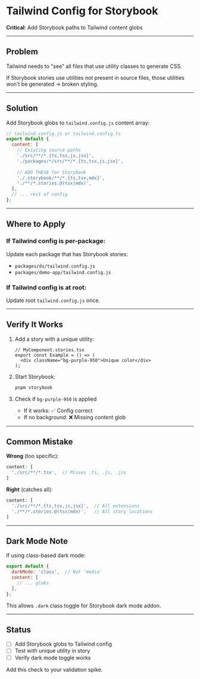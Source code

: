 # Tailwind Config for Storybook

**Critical**: Add Storybook paths to Tailwind content globs

---

## Problem

Tailwind needs to "see" all files that use utility classes to generate CSS.

If Storybook stories use utilities not present in source files, those utilities won't be generated → broken styling.

---

## Solution

Add Storybook globs to `tailwind.config.js` content array:

```javascript
// tailwind.config.js or tailwind.config.ts
export default {
  content: [
    // Existing source paths
    './src/**/*.{ts,tsx,js,jsx}',
    './packages/*/src/**/*.{ts,tsx,js,jsx}',
    
    // ADD THESE for Storybook
    './.storybook/**/*.{ts,tsx,mdx}',
    './**/*.stories.@(tsx|mdx)',
  ],
  // ... rest of config
};
```

---

## Where to Apply

### If Tailwind config is per-package:

Update each package that has Storybook stories:
- `packages/ds/tailwind.config.js`
- `packages/demo-app/tailwind.config.js`

### If Tailwind config is at root:

Update root `tailwind.config.js` once.

---

## Verify It Works

1. Add a story with a unique utility:
   ```tsx
   // MyComponent.stories.tsx
   export const Example = () => (
     <div className="bg-purple-950">Unique color</div>
   );
   ```

2. Start Storybook:
   ```bash
   pnpm storybook
   ```

3. Check if `bg-purple-950` is applied
   - If it works: ✅ Config correct
   - If no background: ❌ Missing content glob

---

## Common Mistake

**Wrong** (too specific):
```javascript
content: [
  './src/**/*.tsx',  // Misses .ts, .js, .jsx
]
```

**Right** (catches all):
```javascript
content: [
  './src/**/*.{ts,tsx,js,jsx}',  // All extensions
  './**/*.stories.@(tsx|mdx)',   // All story locations
]
```

---

## Dark Mode Note

If using class-based dark mode:

```javascript
export default {
  darkMode: 'class',  // Not 'media'
  content: [
    // ... globs
  ],
};
```

This allows `.dark` class toggle for Storybook dark mode addon.

---

## Status

- [ ] Add Storybook globs to Tailwind config
- [ ] Test with unique utility in story
- [ ] Verify dark mode toggle works

Add this check to your validation spike.
